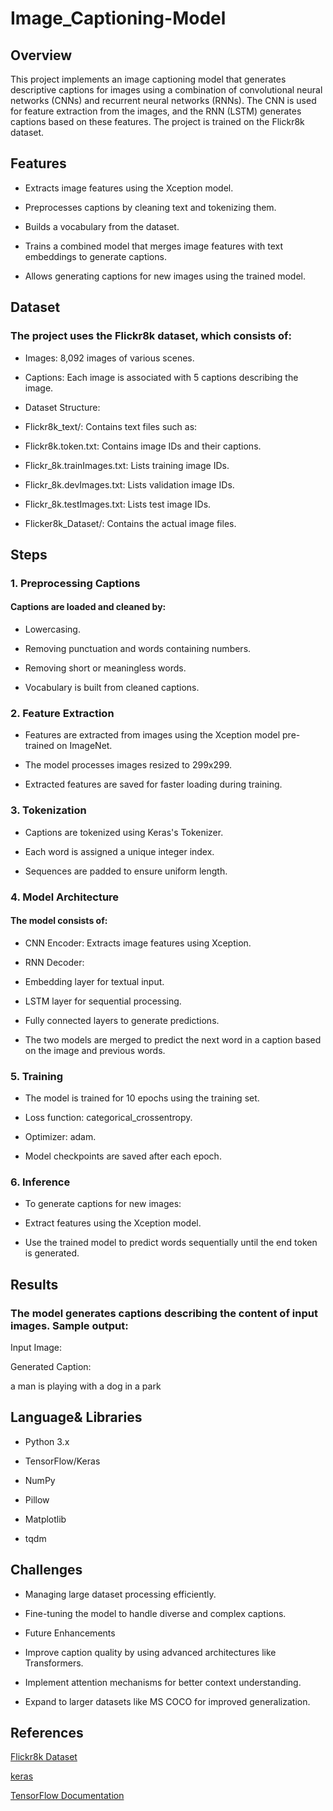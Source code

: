# Image_Captioning-Model


## Overview

This project implements an image captioning model that generates descriptive captions for images using a combination of convolutional neural networks (CNNs) and recurrent neural networks (RNNs). The CNN is used for feature extraction from the images, and the RNN (LSTM) generates captions based on these features. The project is trained on the Flickr8k dataset.

## Features

* Extracts image features using the Xception model.

* Preprocesses captions by cleaning text and tokenizing them.

* Builds a vocabulary from the dataset.

* Trains a combined model that merges image features with text embeddings to generate captions.

* Allows generating captions for new images using the trained model.

## Dataset

### The project uses the Flickr8k dataset, which consists of:

* Images: 8,092 images of various scenes.

* Captions: Each image is associated with 5 captions describing the image.

* Dataset Structure:

* Flickr8k_text/: Contains text files such as:

* Flickr8k.token.txt: Contains image IDs and their captions.

* Flickr_8k.trainImages.txt: Lists training image IDs.

* Flickr_8k.devImages.txt: Lists validation image IDs.

* Flickr_8k.testImages.txt: Lists test image IDs.

* Flicker8k_Dataset/: Contains the actual image files.

## Steps

### 1. Preprocessing Captions

#### Captions are loaded and cleaned by:

* Lowercasing.

* Removing punctuation and words containing numbers.

* Removing short or meaningless words.

* Vocabulary is built from cleaned captions.

### 2. Feature Extraction

* Features are extracted from images using the Xception model pre-trained on ImageNet.

* The model processes images resized to 299x299.

* Extracted features are saved for faster loading during training.

### 3. Tokenization

* Captions are tokenized using Keras's Tokenizer.

* Each word is assigned a unique integer index.

* Sequences are padded to ensure uniform length.

### 4. Model Architecture

#### The model consists of:

* CNN Encoder: Extracts image features using Xception.

* RNN Decoder:

* Embedding layer for textual input.

* LSTM layer for sequential processing.

* Fully connected layers to generate predictions.

* The two models are merged to predict the next word in a caption based on the image and previous words.

### 5. Training

* The model is trained for 10 epochs using the training set.

* Loss function: categorical_crossentropy.

* Optimizer: adam.

* Model checkpoints are saved after each epoch.

### 6. Inference

* To generate captions for new images:

* Extract features using the Xception model.

* Use the trained model to predict words sequentially until the end token <end> is generated.

## Results

### The model generates captions describing the content of input images. Sample output:

Input Image:


Generated Caption:

<start> a man is playing with a dog in a park <end>


## Language& Libraries

* Python 3.x

* TensorFlow/Keras

* NumPy

* Pillow

* Matplotlib

* tqdm


## Challenges

* Managing large dataset processing efficiently.

* Fine-tuning the model to handle diverse and complex captions.

* Future Enhancements

* Improve caption quality by using advanced architectures like Transformers.

* Implement attention mechanisms for better context understanding.

* Expand to larger datasets like MS COCO for improved generalization.

## References

[Flickr8k Dataset](https://github.com/MAHFUZATUL-BUSHRA/Image_Captioning-Model/tree/main/Image%20Captioning%20Model/Flicker8k_Dataset)

[keras](https://keras.io/)

[TensorFlow Documentation](https://www.tensorflow.org/)

